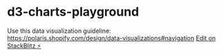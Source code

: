 # d3-charts-playground
Use this data visualization guideline: https://polaris.shopify.com/design/data-visualizations#navigation
[Edit on StackBlitz ⚡️](https://stackblitz.com/edit/d3-charts-playground)